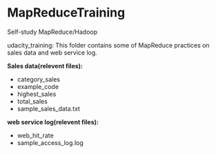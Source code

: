 # MapReduceTraining
Self-study MapReduce/Hadoop

udacity_training: This folder contains some of MapReduce practices on sales data and web service log.

**Sales data(relevent files):**
* category_sales
* example_code
* highest_sales
* total_sales
* sample_sales_data.txt

**web service log(relevent files):**
* web_hit_rate
* sample_access_log.log
